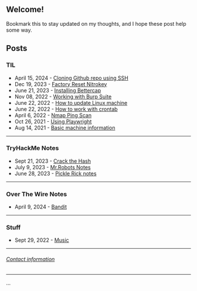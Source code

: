 ## Welcome\!

Bookmark this to stay updated on my thoughts, and I hope these post help some way.

## **Posts**

### **TIL**

- April 15, 2024 - [Cloning Github repo using SSH](/posts/TIL/connecting_gh_and_machine.md)
- Dec 19, 2023 - [Factory Reset Nitrokey](/posts/TIL/resetNK.md)
- June 21, 2023 - [Installing Bettercap](/posts/TIL/installing_bettercap.md)
- Nov 08, 2022 - [Working with Burp Suite](/posts/TIL/working_with_burp_suite.md)
- June 22, 2022 - [How to update Linux machine](/posts/TIL/pc_maintenance.md)
- June 22, 2022 - [How to work with crontab](/posts/TIL/cron_jobs.md)
- April 6, 2022 - [Nmap Ping Scan](/posts/TIL/nmap_ping_scan.md)
- Oct 26, 2021 - [Using Playwright](/posts/TIL/using_playwright.md)
- Aug 14, 2021 - [Basic machine information](/posts/TIL/machine_info.md)


---


### **TryHackMe Notes**

- Sept 21, 2023 - [Crack the Hash](/posts/myStuff/thm/CTH.md)
- July 9, 2023 - [Mr.Robots Notes](/posts/myStuff/thm/mr_robots.md)
- June 28, 2023 - [Pickle Rick notes](/posts/myStuff/thm/pickle_rick.md)


---

### **Over The Wire Notes**
- April 9, 2024 - [Bandit](/posts/myStuff/otw/bandit0-10.md) 

---

### **Stuff**

- Sept 29, 2022 - [Music](/posts/myStuff/myMusic/musicIndex.md)


---

###### [Contact information](contact.md)

---

<div id="pressMe">...</div>
